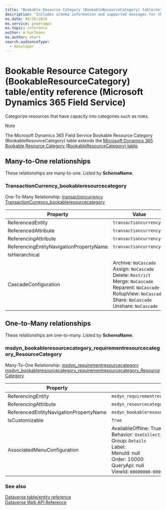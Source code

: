 ```yaml
---
title: "Bookable Resource Category (BookableResourceCategory) table/entity reference (Microsoft Dynamics 365 Field Service)"
description: "Includes schema information and supported messages for the Bookable Resource Category (BookableResourceCategory) table/entity with Microsoft Dynamics 365 Field Service."
ms.date: 08/26/2024
ms.service: powerapps
ms.topic: reference
author: m-hartmann
ms.author: mhart
search.audienceType: 
  - developer
---
```


# Bookable Resource Category (BookableResourceCategory) table/entity reference (Microsoft Dynamics 365 Field Service)

Categorize resources that have capacity into categories such as roles.

> [!NOTE]
> The Microsoft Dynamics 365 Field Service Bookable Resource Category (BookableResourceCategory) table extends the [Microsoft Dynamics 365 Bookable Resource Category (BookableResourceCategory) table](/dynamics365/developer/entities/bookableresourcecategory).




## Many-to-One relationships

These relationships are many-to-one. Listed by **SchemaName**.

### <a name="BKMK_TransactionCurrency_bookableresourcecategory"></a> TransactionCurrency_bookableresourcecategory

One-To-Many Relationship: [transactioncurrency TransactionCurrency_bookableresourcecategory](transactioncurrency.md#BKMK_TransactionCurrency_bookableresourcecategory)

|Property|Value|
|---|---|
|ReferencedEntity|`transactioncurrency`|
|ReferencedAttribute|`transactioncurrencyid`|
|ReferencingAttribute|`transactioncurrencyid`|
|ReferencingEntityNavigationPropertyName|`transactioncurrencyid`|
|IsHierarchical||
|CascadeConfiguration|Archive: `NoCascade`<br />Assign: `NoCascade`<br />Delete: `Restrict`<br />Merge: `NoCascade`<br />Reparent: `NoCascade`<br />RollupView: `NoCascade`<br />Share: `NoCascade`<br />Unshare: `NoCascade`|


## One-to-Many relationships

These relationships are one-to-many. Listed by **SchemaName**.

### <a name="BKMK_msdyn_bookableresourcecategory_requirementresourcecategory_ResourceCategory"></a> msdyn_bookableresourcecategory_requirementresourcecategory_ResourceCategory

Many-To-One Relationship: [msdyn_requirementresourcecategory msdyn_bookableresourcecategory_requirementresourcecategory_ResourceCategory](msdyn_requirementresourcecategory.md#BKMK_msdyn_bookableresourcecategory_requirementresourcecategory_ResourceCategory)

|Property|Value|
|---|---|
|ReferencingEntity|`msdyn_requirementresourcecategory`|
|ReferencingAttribute|`msdyn_resourcecategory`|
|ReferencedEntityNavigationPropertyName|`msdyn_bookableresourcecategory_requirementresourcecategory_ResourceCategory`|
|IsCustomizable|`True`|
|AssociatedMenuConfiguration|AvailableOffline: True<br />Behavior: `UseCollectionName`<br />Group: `Details`<br />Label: <br />MenuId: null<br />Order: 10000<br />QueryApi: null<br />ViewId: `00000000-0000-0000-0000-000000000000`|



### See also

[Dataverse table/entity reference](../about-entity-reference.md)  
[Dataverse Web API Reference](/power-apps/developer/data-platform/webapi/reference/about)   

